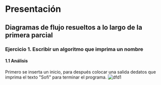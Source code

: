 # Presentación
## Diagramas de flujo resueltos a lo largo de la primera parcial
### Ejercicio 1. Escribir un algoritmo que imprima un nombre
#### 1.1 Análisis
Primero se inserta un inicio, para después colocar una salida dedatos que imprima el texto "Sofi" para terminar el programa.
![dfd1](https://user-images.githubusercontent.com/113869976/190945473-ba83904f-e24d-4cb6-b32b-0a4e41e321a5.jpg)
